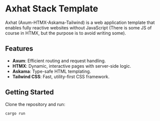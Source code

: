 # Axhat Stack Template

Axhat (Axum-HTMX-Askama-Tailwind) is a web application template that enables fully reactive websites without JavaScript (There is some JS of course in HTMX, but the purpose is to avoid writing some).

## Features

- **Axum**: Efficient routing and request handling.
- **HTMX**: Dynamic, interactive pages with server-side logic.
- **Askama**: Type-safe HTML templating.
- **Tailwind CSS**: Fast, utility-first CSS framework.

## Getting Started

Clone the repository and run:

```sh
cargo run

